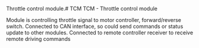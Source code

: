 Throttle control module.# TCM
TCM - Throttle control module


Module is controlling throttle signal to motor controller, forward/reverse switch. Connected to CAN interface, so could send commands or status update to other modules. Connected to remote controller receiver to receive remote driving commands
